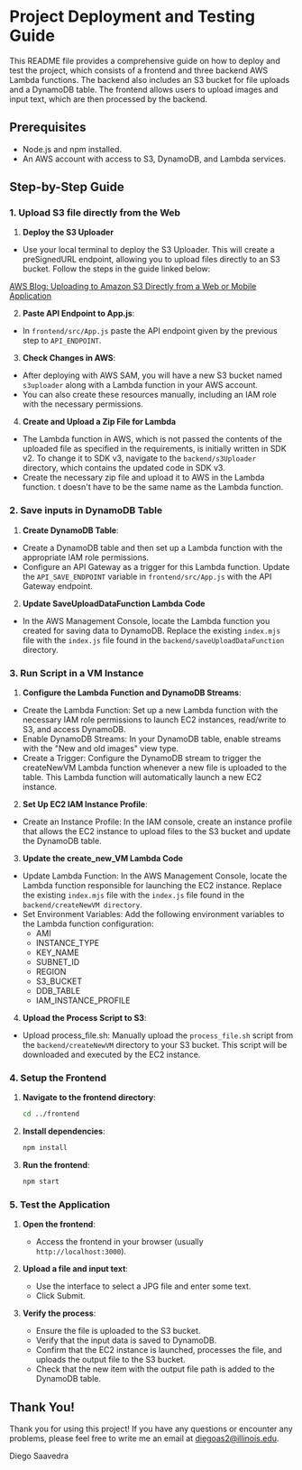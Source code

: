 # Project Deployment and Testing Guide

This README file provides a comprehensive guide on how to deploy and test the project, which consists of a frontend and three backend AWS Lambda functions. The backend also includes an S3 bucket for file uploads and a DynamoDB table. The frontend allows users to upload images and input text, which are then processed by the backend.

## Prerequisites

- Node.js and npm installed.
- An AWS account with access to S3, DynamoDB, and Lambda services.

## Step-by-Step Guide

### 1. Upload S3 file directly from the Web

1. **Deploy the S3 Uploader**
- Use your local terminal to deploy the S3 Uploader. This will create a preSignedURL endpoint, allowing you to upload files directly to an S3 bucket. Follow the steps in the guide linked below:

[AWS Blog: Uploading to Amazon S3 Directly from a Web or Mobile Application](https://aws.amazon.com/blogs/compute/uploading-to-amazon-s3-directly-from-a-web-or-mobile-application/)

2. **Paste API Endpoint to App.js**:
- In `frontend/src/App.js` paste the API endpoint given by the previous step to `API_ENDPOINT`.

3. **Check Changes in AWS**:

- After deploying with AWS SAM, you will have a new S3 bucket named `s3uploader` along with a Lambda function in your AWS account.
- You can also create these resources manually, including an IAM role with the necessary permissions.

4. **Create and Upload a Zip File for Lambda**
- The Lambda function in AWS, which is not passed the contents of the uploaded file as specified in the requirements, is initially written in SDK v2. To change it to SDK v3, navigate to the `backend/s3Uploader` directory, which contains the updated code in SDK v3.
- Create the necessary zip file and upload it to AWS in the Lambda function. t doesn't have to be the same name as the Lambda function.

   
### 2. Save inputs in DynamoDB Table

1. **Create DynamoDB Table**:
- Create a DynamoDB table and then set up a Lambda function with the appropriate IAM role permissions.
- Configure an API Gateway as a trigger for this Lambda function. Update the `API_SAVE_ENDPOINT` variable in `frontend/src/App.js` with the API Gateway endpoint.

2. **Update SaveUploadDataFunction Lambda Code**
- In the AWS Management Console, locate the Lambda function you created for saving data to DynamoDB. Replace the existing `index.mjs` file with the `index.js` file found in the `backend/saveUploadDataFunction` directory. 

### 3. Run Script in a VM Instance

1. **Configure the Lambda Function and DynamoDB Streams**:
- Create the Lambda Function: Set up a new Lambda function with the necessary IAM role permissions to launch EC2 instances, read/write to S3, and access DynamoDB.
- Enable DynamoDB Streams: In your DynamoDB table, enable streams with the "New and old images" view type.
- Create a Trigger: Configure the DynamoDB stream to trigger the createNewVM Lambda function whenever a new file is uploaded to the table. This Lambda function will automatically launch a new EC2 instance.

2. **Set Up EC2 IAM Instance Profile**:
- Create an Instance Profile: In the IAM console, create an instance profile that allows the EC2 instance to upload files to the S3 bucket and update the DynamoDB table.

3. **Update the create_new_VM Lambda Code**
- Update Lambda Function: In the AWS Management Console, locate the Lambda function responsible for launching the EC2 instance. Replace the existing `index.mjs` file with the `index.js` file found in the `backend/createNewVM directory`.
- Set Environment Variables: Add the following environment variables to the Lambda function configuration:
  - AMI
  - INSTANCE_TYPE
  - KEY_NAME
  - SUBNET_ID
  - REGION
  - S3_BUCKET
  - DDB_TABLE
  - IAM_INSTANCE_PROFILE

4. **Upload the Process Script to S3**:
- Upload process_file.sh: Manually upload the `process_file.sh` script from the `backend/createNewVM` directory to your S3 bucket. This script will be downloaded and executed by the EC2 instance.

### 4. Setup the Frontend

1. **Navigate to the frontend directory**:
    ```bash
    cd ../frontend
    ```

2. **Install dependencies**:
    ```bash
    npm install
    ```

3. **Run the frontend**:
    ```bash
    npm start
    ```

### 5. Test the Application

1. **Open the frontend**:
    - Access the frontend in your browser (usually `http://localhost:3000`).

2. **Upload a file and input text**:
    - Use the interface to select a JPG file and enter some text.
    - Click Submit.

3. **Verify the process**:
    - Ensure the file is uploaded to the S3 bucket.
    - Verify that the input data is saved to DynamoDB.
    - Confirm that the EC2 instance is launched, processes the file, and uploads the output file to the S3 bucket.
    - Check that the new item with the output file path is added to the DynamoDB table.


## Thank You!

Thank you for using this project! If you have any questions or encounter any problems, please feel free to write me an email at [diegoas2@illinois.edu](mailto:diegoas2@illinois.edu).

Diego Saavedra

